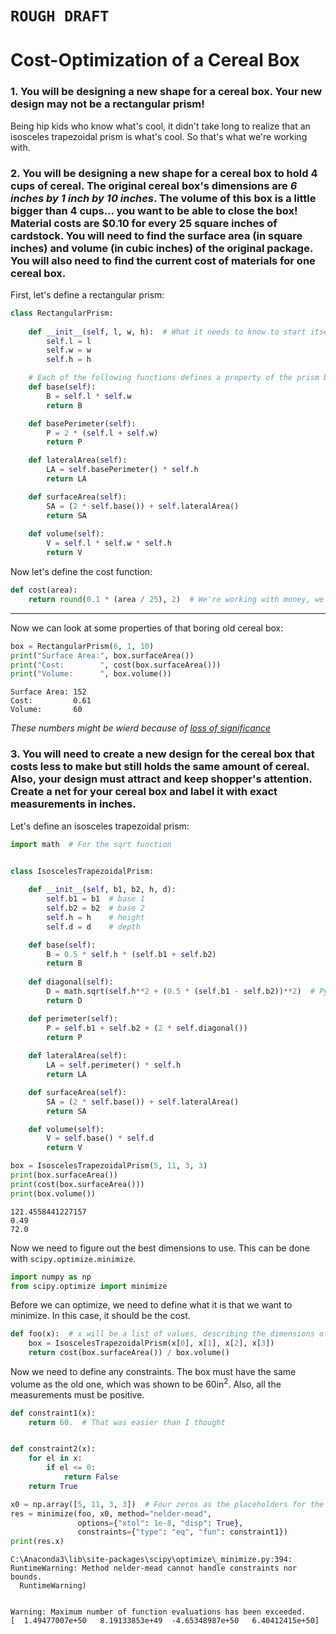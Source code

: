 # `ROUGH DRAFT`


# Cost-Optimization of a Cereal Box

### 1. You will be designing a **new** shape for a cereal box. Your new design **may not** be a rectangular prism!

Being hip kids who know what's cool, it didn't take long to realize that an isosceles trapezoidal prism is what's cool. So that's what we're working with.

### 2. You will be designing a new shape for a cereal box to hold 4 cups of cereal. The original cereal box's dimensions are ***6 inches by 1 inch by 10 inches***. The volume of this box is a little bigger than 4 cups... you want to be able to close the box! Material costs are $0.10 for every 25 square inches of cardstock. You will need to find the surface area (in square inches) and volume (in cubic inches) of the original package. You will also need to find the current cost of materials for one cereal box.

First, let's define a rectangular prism:


```python
class RectangularPrism:
    
    def __init__(self, l, w, h):  # What it needs to know to start itself
        self.l = l
        self.w = w
        self.h = h

    # Each of the following functions defines a property of the prism based on l, w, & h
    def base(self):
        B = self.l * self.w
        return B

    def basePerimeter(self):
        P = 2 * (self.l + self.w)
        return P

    def lateralArea(self):
        LA = self.basePerimeter() * self.h
        return LA

    def surfaceArea(self):
        SA = (2 * self.base()) + self.lateralArea()
        return SA
    
    def volume(self):
        V = self.l * self.w * self.h
        return V

```

Now let's define the cost function:


```python
def cost(area):
    return round(0.1 * (area / 25), 2)  # We're working with money, we only want two decimal points

```

<hr>

Now we can look at some properties of that boring old cereal box:


```python
box = RectangularPrism(6, 1, 10)
print("Surface Area:", box.surfaceArea())
print("Cost:        ", cost(box.surfaceArea()))
print("Volume:      ", box.volume())
```

    Surface Area: 152
    Cost:         0.61
    Volume:       60
    

*These numbers might be wierd because of [loss of significance](https://en.wikipedia.org/wiki/Loss_of_significance)*

### 3. You will need to create a new design for the cereal box that costs less to make but still holds the same amount of cereal. Also, your design must attract and keep shopper's attention. Create a **net** for your cereal box and label it with exact measurements in inches.



Let's define an isosceles trapezoidal prism:


```python
import math  # For the sqrt function


class IsoscelesTrapezoidalPrism:
    
    def __init__(self, b1, b2, h, d):
        self.b1 = b1  # base 1
        self.b2 = b2  # base 2
        self.h = h    # height
        self.d = d    # depth

    def base(self):
        B = 0.5 * self.h * (self.b1 + self.b2)
        return B
    
    def diagonal(self):
        D = math.sqrt(self.h**2 + (0.5 * (self.b1 - self.b2))**2)  # Pythagoran theorem
        return D

    def perimeter(self):
        P = self.b1 + self.b2 + (2 * self.diagonal())
        return P
    
    def lateralArea(self):
        LA = self.perimeter() * self.h
        return LA

    def surfaceArea(self):
        SA = (2 * self.base()) + self.lateralArea()
        return SA

    def volume(self):
        V = self.base() * self.d
        return V

```


```python
box = IsoscelesTrapezoidalPrism(5, 11, 3, 3)
print(box.surfaceArea())
print(cost(box.surfaceArea()))
print(box.volume())
```

    121.4558441227157
    0.49
    72.0
    

Now we need to figure out the best dimensions to use. This can be done with `scipy.optimize.minimize`.


```python
import numpy as np
from scipy.optimize import minimize
```

Before we can optimize, we need to define what it is that we want to minimize. In this case, it should be the cost.


```python
def foo(x):  # x will be a list of values, describing the dimensions of a trapezoidal prism
    box = IsoscelesTrapezoidalPrism(x[0], x[1], x[2], x[3])
    return cost(box.surfaceArea()) / box.volume()

```

Now we need to define any constraints. The box must have the same volume as the old one, which was shown to be 60in<sup>2</sup>.  Also, all the measurements must be positive.


```python
def constraint1(x):
    return 60.  # That was easier than I thought


def constraint2(x):
    for el in x:
        if el <= 0:
            return False
    return True

```


```python
x0 = np.array([5, 11, 3, 3])  # Four zeros as the placeholders for the dimensions
res = minimize(foo, x0, method="nelder-mead",
               options={"xtol": 1e-8, "disp": True},
               constraints={"type": "eq", "fun": constraint1})
print(res.x)
```

    C:\Anaconda3\lib\site-packages\scipy\optimize\_minimize.py:394: RuntimeWarning: Method nelder-mead cannot handle constraints nor bounds.
      RuntimeWarning)
    

    Warning: Maximum number of function evaluations has been exceeded.
    [  1.49477007e+50   8.19133853e+49  -4.65348987e+50   6.40412415e+50]
    
